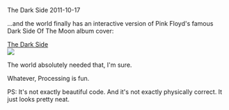 The Dark Side
2011-10-17

...and the world finally has an interactive version of Pink Floyd's famous Dark Side Of The Moon album cover:

<a href="http://r-wos.org/processing/dark_side/">
The Dark Side<br>
<img src="http://r-wos.org/media/the_dark_side.png">
</a>

The world absolutely needed that, I'm sure.

Whatever, Processing is fun.


PS: It's not exactly beautiful code. And it's not exactly physically correct. It just looks pretty neat.